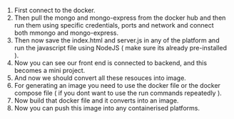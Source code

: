 1. First connect to the docker.
2. Then pull the mongo and mongo-express from the docker hub and then run them using specific credentials, ports and network and connect both mmongo and mongo-express.
3. Then now save the index.html and server.js in any of the platform and run the javascript file using NodeJS ( make sure its already pre-installed ).
4. Now you can see our front end is connected to backend, and this becomes a mini project.
5. And now we should convert all these resouces into image.
6. For generating an image you need to use the docker file or the docker compose file ( if you dont want to use the run commands repeatedly ).
7. Now build that docker file and it converts into an image.
8. Now you can push this image into any containerised platforms.
